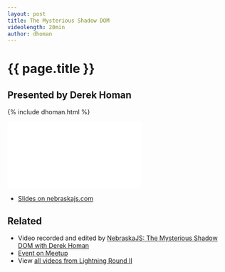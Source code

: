 ```yaml
---
layout: post
title: The Mysterious Shadow DOM
videolength: 20min
author: dhoman
---
```


# {{ page.title }}

## Presented by Derek Homan

{% include dhoman.html %}

<div class="fluid-width-video-wrapper"><iframe src="//www.youtube.com/embed/47MShEoKQO4" frameborder="0" allowfullscreen></iframe></div>

* [Slides on nebraskajs.com](/decks/shadow-dom/)

## Related

* Video recorded and edited by [NebraskaJS: The Mysterious Shadow DOM with Derek Homan](http://www.youtube.com/watch?v=47MShEoKQO4)
* [Event on Meetup](http://www.meetup.com/nebraskajs/events/181849992/)
* View [all videos from Lightning Round II](http://www.youtube.com/playlist?list=PLCCU6TIglvLHdiJPU2_qPF0Z2y8qMqq56)